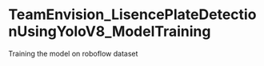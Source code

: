# TeamEnvision_LisencePlateDetectionUsingYoloV8_ModelTraining
 Training the model on roboflow dataset
